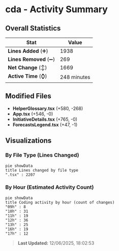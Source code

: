 # cda - Activity Summary 

## Overall Statistics

| Stat                   | Value                                                             |
| ---------------------- | ----------------------------------------------------------------- |
| **Lines Added** (➕)   | 1938                                          |
| **Lines Removed** (➖) | 269                                        |
| **Net Change** (↕)    | 1669                |
| **Active Time** (⌚)   | 248 minutes |


## Modified Files
- **HelperGlossary.tsx** (+580, -268)
- **App.tsx** (+546, -0)
- **InitiativeDetails.tsx** (+765, -0)
- **ForecastsLegend.tsx** (+47, -1)

## Visualizations

### By File Type (Lines Changed)

```mermaid
pie showData
title Lines changed by file type
".tsx" : 2207
```

### By Hour (Estimated Activity Count)

```mermaid
pie showData
title Coding activity by hour (count of changes)
"09h" : 8
"10h" : 31
"11h" : 19
"12h" : 36
"13h" : 25
"16h" : 19
"17h" : 12
```


> **Last Updated:** 12/06/2025, 18:02:53